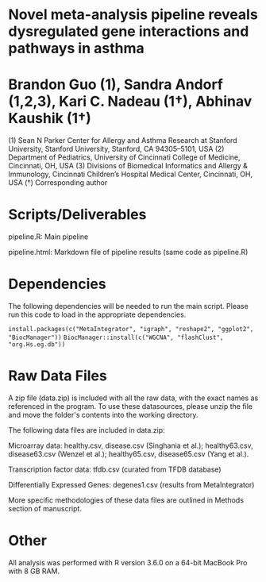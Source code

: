 # Novel meta-analysis pipeline reveals dysregulated gene interactions and pathways in asthma

# Brandon Guo (1), Sandra Andorf (1,2,3), Kari C. Nadeau (1†), Abhinav Kaushik (1†)
(1) Sean N Parker Center for Allergy and Asthma Research at Stanford University, Stanford University, Stanford, CA 94305–5101, USA
(2) Department of Pediatrics, University of Cincinnati College of Medicine, Cincinnati, OH, USA
(3) Divisions of Biomedical Informatics and Allergy & Immunology, Cincinnati Children’s Hospital Medical Center, Cincinnati, OH, USA 
(†) Corresponding author


# Scripts/Deliverables 

pipeline.R: Main pipeline

pipeline.html: Markdown file of pipeline results (same code as pipeline.R)

# Dependencies

The following dependencies will be needed to run the main script. Please run this code to load in the appropriate dependencies.

```install.packages(c("MetaIntegrator", "igraph", "reshape2", "ggplot2", "BiocManager"))```
```BiocManager::install(c("WGCNA", "flashClust", "org.Hs.eg.db"))```

# Raw Data Files

A zip file (data.zip) is included with all the raw data, with the exact names as referenced in the program. To use these datasources, please unzip the file and move the folder's contents into the working directory. 

The following data files are included in data.zip: 

Microarray data: healthy.csv, disease.csv (Singhania et al.); healthy63.csv, disease63.csv (Wenzel et al.); healthy65.csv, disease65.csv (Yang et al.).

Transcription factor data: tfdb.csv (curated from TFDB database)

Differentially Expressed Genes: degenes1.csv (results from MetaIntegrator)

More specific methodologies of these data files are outlined in Methods section of manuscript.

# Other

All analysis was performed with R version 3.6.0 on a 64-bit MacBook Pro with 8 GB RAM. 
